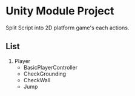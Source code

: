 Unity Module Project
===
Split Script into 2D platform game's each actions.

## List
1. Player
	- BasicPlayerController
	- CheckGrounding
	- CheckWall
	- Jump
